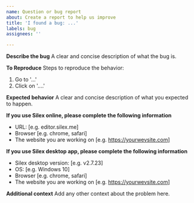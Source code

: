 ```yaml
---
name: Question or bug report
about: Create a report to help us improve
title: 'I found a bug: ...'
labels: bug
assignees: ''

---
```


**Describe the bug**
A clear and concise description of what the bug is.

**To Reproduce**
Steps to reproduce the behavior:
1. Go to '...'
2. Click on '....'

**Expected behavior**
A clear and concise description of what you expected to happen.

**If you use Silex online, please complete the following information**
 - URL: [e.g. editor.silex.me]
 - Browser [e.g. chrome, safari]
 - The website you are working on [e.g. https://yourwevsite.com]

**If you use Silex desktop app, please complete the following information**
 - Silex desktop version: [e.g. v2.7.23]
 - OS: [e.g. Windows 10]
 - Browser [e.g. chrome, safari]
  - The website you are working on [e.g. https://yourwevsite.com]

**Additional context**
Add any other context about the problem here.
